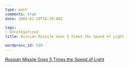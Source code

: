 ```yaml
---
type: post
comments: true
date: 2004-02-20T10:39:00Z

tags:
- Uncategorized
title: Russian Missile Goes 5 Times the Speed of Light

wordpress_id: 549
---
```


[Russian Missile Goes 5 Times the Speed of Light](http://adactio.com/journal/display.php/20040220011606.xml)
